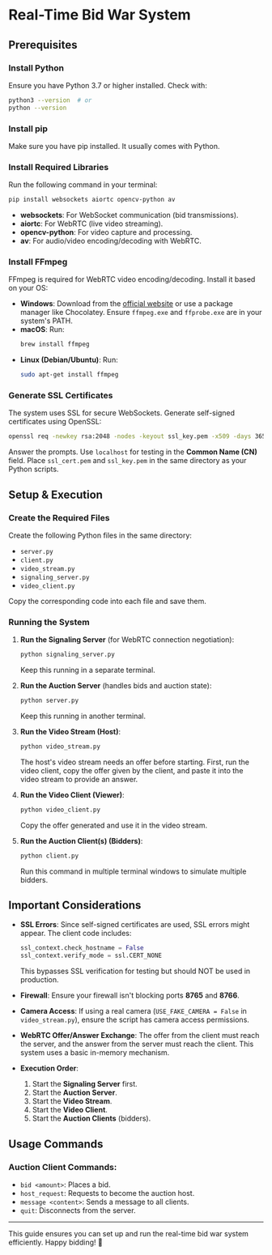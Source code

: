 # Real-Time Bid War System

## Prerequisites

### Install Python
Ensure you have Python 3.7 or higher installed. Check with:
```bash
python3 --version  # or
python --version
```

### Install pip
Make sure you have pip installed. It usually comes with Python.

### Install Required Libraries
Run the following command in your terminal:
```bash
pip install websockets aiortc opencv-python av
```

- **websockets**: For WebSocket communication (bid transmissions).
- **aiortc**: For WebRTC (live video streaming).
- **opencv-python**: For video capture and processing.
- **av**: For audio/video encoding/decoding with WebRTC.

### Install FFmpeg
FFmpeg is required for WebRTC video encoding/decoding. Install it based on your OS:

- **Windows**: Download from the [official website](https://ffmpeg.org/) or use a package manager like Chocolatey. Ensure `ffmpeg.exe` and `ffprobe.exe` are in your system's PATH.
- **macOS**: Run:
  ```bash
  brew install ffmpeg
  ```
- **Linux (Debian/Ubuntu)**: Run:
  ```bash
  sudo apt-get install ffmpeg
  ```

### Generate SSL Certificates
The system uses SSL for secure WebSockets. Generate self-signed certificates using OpenSSL:
```bash
openssl req -newkey rsa:2048 -nodes -keyout ssl_key.pem -x509 -days 365 -out ssl_cert.pem
```
Answer the prompts. Use `localhost` for testing in the **Common Name (CN)** field. Place `ssl_cert.pem` and `ssl_key.pem` in the same directory as your Python scripts.

## Setup & Execution

### Create the Required Files
Create the following Python files in the same directory:

- `server.py`
- `client.py`
- `video_stream.py`
- `signaling_server.py`
- `video_client.py`

Copy the corresponding code into each file and save them.

### Running the System

1. **Run the Signaling Server** (for WebRTC connection negotiation):
   ```bash
   python signaling_server.py
   ```
   Keep this running in a separate terminal.

2. **Run the Auction Server** (handles bids and auction state):
   ```bash
   python server.py
   ```
   Keep this running in another terminal.

3. **Run the Video Stream (Host)**:
   ```bash
   python video_stream.py
   ```
   The host's video stream needs an offer before starting. First, run the video client, copy the offer given by the client, and paste it into the video stream to provide an answer.

4. **Run the Video Client (Viewer)**:
   ```bash
   python video_client.py
   ```
   Copy the offer generated and use it in the video stream.

5. **Run the Auction Client(s) (Bidders)**:
   ```bash
   python client.py
   ```
   Run this command in multiple terminal windows to simulate multiple bidders.

## Important Considerations

- **SSL Errors**: Since self-signed certificates are used, SSL errors might appear. The client code includes:
  ```python
  ssl_context.check_hostname = False
  ssl_context.verify_mode = ssl.CERT_NONE
  ```
  This bypasses SSL verification for testing but should NOT be used in production.

- **Firewall**: Ensure your firewall isn't blocking ports **8765** and **8766**.

- **Camera Access**: If using a real camera (`USE_FAKE_CAMERA = False` in `video_stream.py`), ensure the script has camera access permissions.

- **WebRTC Offer/Answer Exchange**: The offer from the client must reach the server, and the answer from the server must reach the client. This system uses a basic in-memory mechanism.

- **Execution Order**:
  1. Start the **Signaling Server** first.
  2. Start the **Auction Server**.
  3. Start the **Video Stream**.
  4. Start the **Video Client**.
  5. Start the **Auction Clients** (bidders).

## Usage Commands

### Auction Client Commands:

- `bid <amount>`: Places a bid.
- `host_request`: Requests to become the auction host.
- `message <content>`: Sends a message to all clients.
- `quit`: Disconnects from the server.

---

This guide ensures you can set up and run the real-time bid war system efficiently. Happy bidding! 🚀
